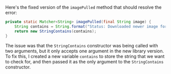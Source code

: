 Here's the fixed version of the `imagePulled` method that should resolve the error:

```java
private static Matcher<String> imagePulled(final String image) {
    String contains = String.format("Status: Downloaded newer image for %s", image);
    return new StringContains(contains);
}
```
The issue was that the `StringContains` constructor was being called with two arguments, but it only accepts one argument in the new library version. To fix this, I created a new variable `contains` to store the string that we want to check for, and then passed it as the only argument to the `StringContains` constructor.